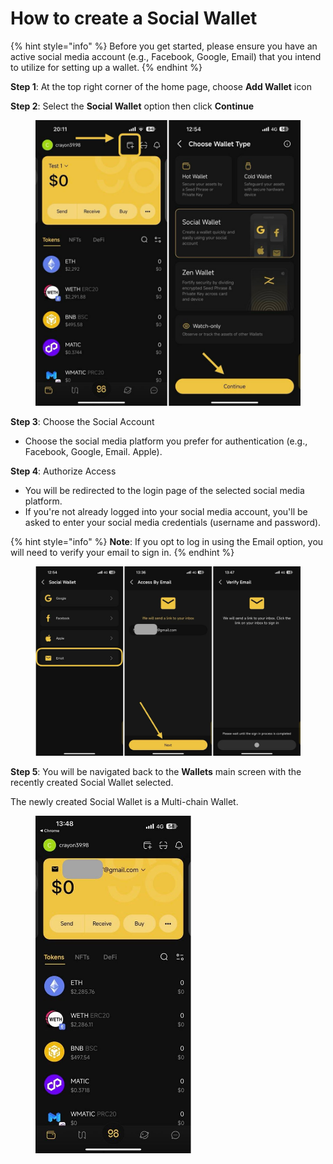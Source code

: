 # How to create a Social Wallet

{% hint style="info" %}
Before you get started, please ensure you have an active social media account (e.g., Facebook, Google, Email) that you intend to utilize for setting up a wallet.
{% endhint %}

**Step 1**: At the top right corner of the home page, choose **Add Wallet** icon

**Step 2**: Select the **Social Wallet** option then click **Continue**

<figure><img src="../../../../.gitbook/assets/coin98app-createsocialwallet-1 (1).jpeg" alt="" width="563"><figcaption></figcaption></figure>

**Step 3**: Choose the Social Account

* Choose the social media platform you prefer for authentication (e.g., Facebook, Google, Email. Apple).

**Step 4**: Authorize Access

* You will be redirected to the login page of the selected social media platform.
* If you're not already logged into your social media account, you'll be asked to enter your social media credentials (username and password).

{% hint style="info" %}
**Note**: If you opt to log in using the Email option, you will need to verify your email to sign in.
{% endhint %}

<figure><img src="../../../../.gitbook/assets/coin98app-createsocialwallet-4.jpeg" alt=""><figcaption></figcaption></figure>

**Step 5**: You will be navigated back to the **Wallets** main screen with the recently created Social Wallet selected.&#x20;

The newly created Social Wallet is a Multi-chain Wallet.

<figure><img src="../../../../.gitbook/assets/coin98app-createsocialwallet-3.jpeg" alt="" width="249"><figcaption></figcaption></figure>

